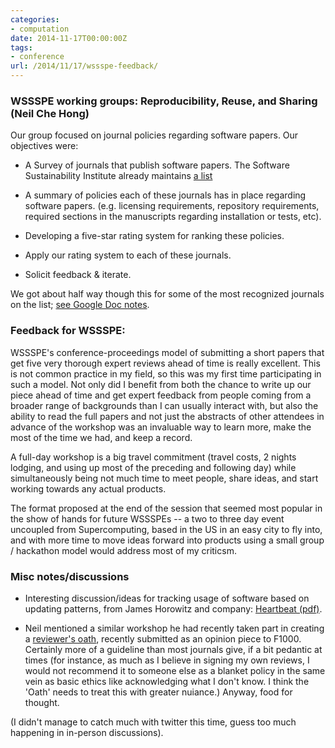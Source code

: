 ```yaml
---
categories:
- computation
date: 2014-11-17T00:00:00Z
tags:
- conference
url: /2014/11/17/wssspe-feedback/
---
```


### WSSSPE working groups: Reproducibility, Reuse, and Sharing (Neil Che Hong) ###

Our group focused on journal policies regarding software papers.
Our objectives were:

- A Survey of journals that publish software papers.
The Software Sustainability Institute already maintains [a
list](http://www.software.ac.uk/resources/guides/which-journals-should-i-publish-my-software)

- A summary of policies each of these journals has in place regarding
software papers. (e.g. licensing requirements, repository requirements,
required sections in the manuscripts regarding installation or tests,
etc).

- Developing a five-star rating system for ranking these policies.

- Apply our rating system to each of these journals.

- Solicit feedback & iterate.

We got about half way though this for some of the
most recognized journals on the list; [see Google Doc
notes](https://docs.google.com/document/d/1Mivadj16_9tPrw8Nxmhp72AtNC0BEVO-f7M84FXTbSU/edit?usp=drive_web).

### Feedback for WSSSPE: ###

WSSSPE's conference-proceedings model of submitting a short papers that
get five very thorough expert reviews ahead of time is really excellent.
This is not common practice in my field, so this was my first time
participating in such a model.  Not only did I benefit from both the
chance to write up our piece ahead of time and get expert feedback from
people coming from a broader range of backgrounds than I can usually
interact with, but also the ability to read the full papers and not
just the abstracts of other attendees in advance of the workshop was an
invaluable way to learn more, make the most of the time we had, and keep
a record.

A full-day workshop is a big travel commitment (travel costs, 2 nights
lodging, and using up most of the preceding and following day) while
simultaneously being not much time to meet people, share ideas, and
start working towards any actual products.

The format proposed at the end of the session that seemed most popular
in the show of hands for future WSSSPEs -- a two to three day event
uncoupled from Supercomputing, based in the US in an easy city to fly
into, and with more time to move ideas forward into products using a
small group / hackathon model would address most of my criticsm.

### Misc notes/discussions ###

- Interesting discussion/ideas for tracking usage of software based on updating
patterns, from James Horowitz and company: [Heartbeat (pdf)](http://james.howison.name/pubs/wiggins2009heartbeat-meas0.pdf).

- Neil mentioned a similar workshop he had recently taken part in creating
a [reviewer's oath](http://m.f1000research.com/articles/3-271/v1),
recently submitted as an opinion piece to F1000.  Certainly more of
a guideline than most journals give, if a bit pedantic at times (for
instance, as much as I believe in signing my own reviews, I would not
recommend it to someone else as a blanket policy in the same vein as
basic ethics like acknowledging what I don't know. I think the 'Oath'
needs to treat this with greater nuiance.) Anyway, food for thought.

(I didn't manage to catch much with twitter this time, guess too much
happening in in-person discussions).

